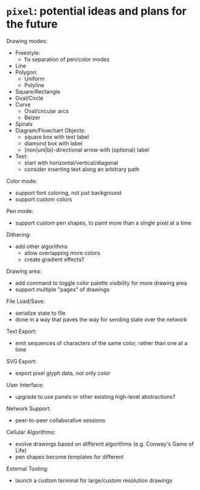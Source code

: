 # `pixel`: potential ideas and plans for the future

Drawing modes:
* Freestyle:
  * fix separation of pen/color modes
* Line
* Polygon:
  * Uniform
  * Polyline
* Square/Rectangle
* Oval/Circle
* Curve
  * Oval/circular arcs
  * Beizer
* Spirals
* Diagram/Flowchart Objects:
  * square box with text label
  * diamond box with label
  * (non|uni|bi)-directional arrow with (optional) label
* Text:
  * start with horizontal/vertical/diagonal
  * consider inserting text along an arbitrary path

Color mode:
* support font coloring, not just background
* support custom colors

Pen mode:
* support custom pen shapes, to paint more than a single pixel at a time

Dithering:
* add other algorithms
  * allow overlapping more colors
  * create gradient effects?

Drawing area:
* add command to toggle color palette visibility for more drawing area
* support multiple "pages" of drawings

File Load/Save:
* serialize state to file
* done in a way that paves the way for sending state over the network

Text Export:
* emit sequences of characters of the same color, rather than one at a time

SVG Export:
* export pixel glyph data, not only color

User Interface:
* upgrade to use panels or other existing high-level abstractions?

Network Support:
* peer-to-peer collaborative sessions

Cellular Algorithms:
* evolve drawings based on different algorithms (e.g. Conway's Game of Life)
* pen shapes become templates for different

External Tooling:
* launch a custom terminal for large/custom resolution drawings
